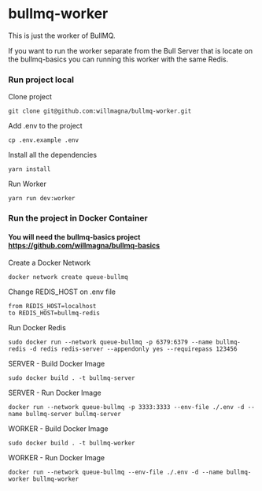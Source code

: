 # bullmq-worker

This is just the worker of BullMQ.

If you want to run the worker separate from the Bull Server that is locate on the bullmq-basics you can running this worker with the same Redis.

### Run project local

Clone project

    git clone git@github.com:willmagna/bullmq-worker.git

Add .env to the project

    cp .env.example .env

Install all the dependencies

    yarn install

Run Worker

    yarn run dev:worker

### Run the project in Docker Container

#### You will need the bullmq-basics project https://github.com/willmagna/bullmq-basics

Create a Docker Network

    docker network create queue-bullmq

Change REDIS_HOST on .env file

    from REDIS_HOST=localhost
    to REDIS_HOST=bullmq-redis

Run Docker Redis

    sudo docker run --network queue-bullmq -p 6379:6379 --name bullmq-redis -d redis redis-server --appendonly yes --requirepass 123456

SERVER - Build Docker Image

    sudo docker build . -t bullmq-server

SERVER - Run Docker Image

    docker run --network queue-bullmq -p 3333:3333 --env-file ./.env -d --name bullmq-server bullmq-server

WORKER - Build Docker Image

    sudo docker build . -t bullmq-worker

WORKER - Run Docker Image

    docker run --network queue-bullmq --env-file ./.env -d --name bullmq-worker bullmq-worker
